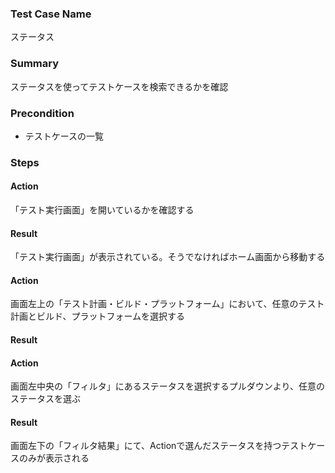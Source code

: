 ### Test Case Name
ステータス

### Summary
ステータスを使ってテストケースを検索できるかを確認

### Precondition
* テストケースの一覧

### Steps

#### Action
「テスト実行画面」を開いているかを確認する
#### Result
「テスト実行画面」が表示されている。そうでなければホーム画面から移動する

#### Action
画面左上の「テスト計画・ビルド・プラットフォーム」において、任意のテスト計画とビルド、プラットフォームを選択する
#### Result


#### Action
画面左中央の「フィルタ」にあるステータスを選択するプルダウンより、任意のステータスを選ぶ
#### Result
画面左下の「フィルタ結果」にて、Actionで選んだステータスを持つテストケースのみが表示される
